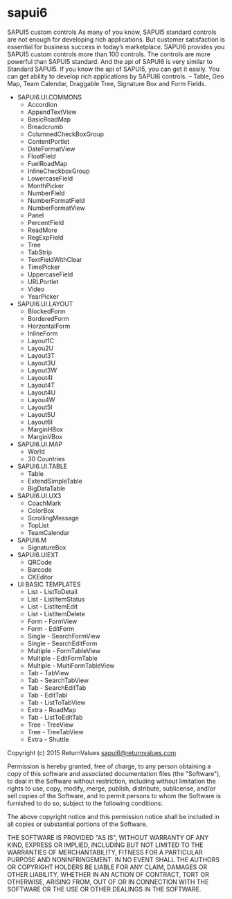 # sapui6
SAPUI5 custom controls
As many of you know, SAPUI5 standard controls are not enough for developing rich applications. But customer satisfaction is essential for business success in today’s marketplace. SAPUI6 provides you SAPUI5 custom controls more than 100 controls. The controls are more powerful than SAPUI5 standard. And the api of SAPUI6 is very similar to Standard SAPUI5. If you know the api of SAPUI5, you can get it easily. You can get ability to develop rich applications by SAPUI6 controls. – Table, Geo Map, Team Calendar, Draggable Tree, Signature Box and Form Fields.


<ul>
<li>SAPUI6.UI.COMMONS
<ul>
<li>Accordion</li>
<li>AppendTextView</li>
<li>BasicRoadMap</li>
<li>Breadcrumb</li>
<li>ColumnedCheckBoxGroup</li>
<li>ContentPortlet</li>
<li>DateFormatView</li>
<li>FloatField</li>
<li>FuelRoadMap</li>
<li>InlineCheckboxGroup</li>
<li>LowercaseField</li>
<li>MonthPicker</li>
<li>NumberField</li>
<li>NumberFormatField</li>
<li>NumberFormatView</li>
<li>Panel</li>
<li>PercentField</li>
<li>ReadMore</li>
<li>RegExpField</li>
<li>Tree</li>
<li>TabStrip</li>
<li>TextFieldWithClear</li>
<li>TimePicker</li>
<li>UppercaseField</li>
<li>URLPortlet</li>
<li>Video</li>
<li>YearPicker</li>
</ul>
</li>
<li>SAPUI6.UI.LAYOUT
<ul><li>BlockedForm</li>
<li>BorderedForm</li>
<li>HorzontalForm</li>
<li>InlineForm</li>
<li>Layout1C</li>
<li>Layou2U</li>
<li>Layout3T</li>
<li>Layout3U</li>
<li>Layout3W</li>
<li>Layout4I</li>
<li>Layout4T</li>
<li>Layout4U</li>
<li>Layou4W</li>
<li>Layout5I</li>
<li>Layout5U</li>
<li>Layout6I</li>
<li>MarginHBox</li>
<li>MarginVBox</li>
</ul>
</li>
<li>
SAPUI6.UI.MAP
<ul>
<li>World</li>
<li>30 Countries</li>
</ul>
</li>
<li>
SAPUI6.UI.TABLE
<ul>
<li>Table</li>
<li>ExtendSimpleTable</li>
<li>BigDataTable</li>
</ul>
</li>
<li>
SAPUI6.UI.UX3
<ul>
<li>CoachMark</li>
<li>ColorBox</li>
<li>ScrollingMessage</li>
<li>TopList</li>
<li>TeamCalendar</li>
</ul>
</li>
<li>
SAPUI6.M
<ul>
<li>SignatureBox</li>
</ul>
</li>
<li>
SAPUI6.UIEXT
<ul>
<li>QRCode</li>
<li>Barcode</li>
<li>CKEditor</li>
</ul>
</li>
<li>
UI BASIC TEMPLATES
<ul>
<li>List - ListToDetail</li>
<li>List - ListItemStatus</li>
<li>List - ListItemEdit</li>
<li>List - ListItemDelete</li>
<li>Form - FormView</li>
<li>Form - EditForm</li>
<li>Single - SearchFormView</li>
<li>Single - SearchEditForm</li>
<li>Multiple - FormTableView</li>
<li>Multiple - EditFormTable</li>
<li>Multiple - MultiFormTableView</li>
<li>Tab - TabView</li>
<li>Tab - SearchTabView</li>
<li>Tab - SearchEditTab</li>
<li>Tab - EditTabl</li>
<li>Tab - ListToTabView</li>
<li>Extra - RoadMap</li>
<li>Tab - ListToEditTab</li>
<li>Tree - TreeView</li>
<li>Tree - TreeTabView</li>
<li>Extra - Shuttle</li>
</ul>
</li>
</ul>

Copyright (c) 2015 ReturnValues <sapui6@returnvalues.com>

Permission is hereby granted, free of charge, to any person
obtaining a copy of this software and associated documentation
files (the "Software"), to deal in the Software without
restriction, including without limitation the rights to use,
copy, modify, merge, publish, distribute, sublicense, and/or sell
copies of the Software, and to permit persons to whom the
Software is furnished to do so, subject to the following
conditions:

The above copyright notice and this permission notice shall be
included in all copies or substantial portions of the Software.

THE SOFTWARE IS PROVIDED "AS IS", WITHOUT WARRANTY OF ANY KIND,
EXPRESS OR IMPLIED, INCLUDING BUT NOT LIMITED TO THE WARRANTIES
OF MERCHANTABILITY, FITNESS FOR A PARTICULAR PURPOSE AND
NONINFRINGEMENT. IN NO EVENT SHALL THE AUTHORS OR COPYRIGHT
HOLDERS BE LIABLE FOR ANY CLAIM, DAMAGES OR OTHER LIABILITY,
WHETHER IN AN ACTION OF CONTRACT, TORT OR OTHERWISE, ARISING
FROM, OUT OF OR IN CONNECTION WITH THE SOFTWARE OR THE USE OR
OTHER DEALINGS IN THE SOFTWARE.
